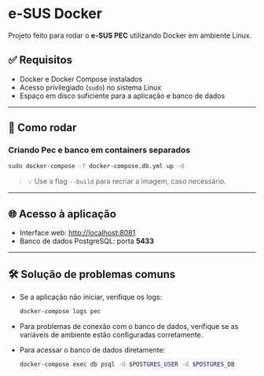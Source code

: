 # e-SUS Docker

Projeto feito para rodar o **e-SUS PEC** utilizando Docker em ambiente Linux.

## ✅ Requisitos

- Docker e Docker Compose instalados  
- Acesso privilegiado (`sudo`) no sistema Linux  
- Espaço em disco suficiente para a aplicação e banco de dados

---

## 🚀 Como rodar

### Criando Pec e banco em containers separados

```bash
sudo docker-compose -f docker-compose.db.yml up -d
```

> 💡 Use a flag `--build` para recriar a imagem, caso necessário.

---

## 🌐 Acesso à aplicação

- Interface web: [http://localhost:8081](http://localhost:8081)  
- Banco de dados PostgreSQL: porta **5433**

---

## 🛠️ Solução de problemas comuns

- Se a aplicação não iniciar, verifique os logs:
  ```bash
  docker-compose logs pec
  ```

- Para problemas de conexão com o banco de dados, verifique se as variáveis de ambiente estão configuradas corretamente.

- Para acessar o banco de dados diretamente:
  ```bash
  docker-compose exec db psql -U $POSTGRES_USER -d $POSTGRES_DB
  ```